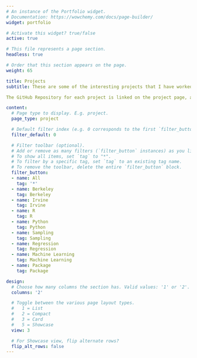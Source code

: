 ```yaml
---
# An instance of the Portfolio widget.
# Documentation: https://wowchemy.com/docs/page-builder/
widget: portfolio

# Activate this widget? true/false
active: true

# This file represents a page section.
headless: true

# Order that this section appears on the page.
weight: 65

title: Projects
subtitle: These are some of the interesting projects that I have worked on while a student at the University of California, Berkeley and the University of California, Irvine. They encompass some of the various statistical and machine learning techniques that I have learned.

The GitHub Repository for each project is linked on the project page, as well as links to the data that I used (if applicable). If you have any questions, don't hesitate to [reach out to me](mailto:matthias.ronnau@uci.edu)!"

content:
  # Page type to display. E.g. project.
  page_type: project

  # Default filter index (e.g. 0 corresponds to the first `filter_button` instance below).
  filter_default: 0

  # Filter toolbar (optional).
  # Add or remove as many filters (`filter_button` instances) as you like.
  # To show all items, set `tag` to "*".
  # To filter by a specific tag, set `tag` to an existing tag name.
  # To remove the toolbar, delete the entire `filter_button` block.
  filter_button:
  - name: All
    tag: '*'
  - name: Berkeley
    tag: Berkeley
  - name: Irvine
    tag: Irvine
  - name: R
    tag: R
  - name: Python
    tag: Python
  - name: Sampling
    tag: Sampling
  - name: Regression
    tag: Regression
  - name: Machine Learning
    tag: Machine Learning
  - name: Package
    tag: Package

design:
  # Choose how many columns the section has. Valid values: '1' or '2'.
  columns: '2'

  # Toggle between the various page layout types.
  #   1 = List
  #   2 = Compact
  #   3 = Card
  #   5 = Showcase
  view: 3

  # For Showcase view, flip alternate rows?
  flip_alt_rows: false
---
```

